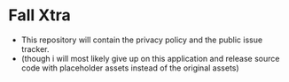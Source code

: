# Fall Xtra
* This repository will contain the privacy policy and the public issue tracker.
* (though i will most likely give up on this application and release source code with placeholder assets instead of the original assets)

